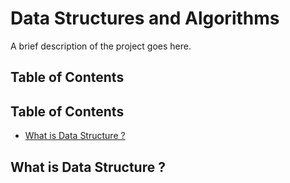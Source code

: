 # Data Structures and Algorithms

A brief description of the project goes here.

## Table of Contents
## Table of Contents
- [What is Data Structure ?](#what-is-data-structure-?)

## What is Data Structure ?
